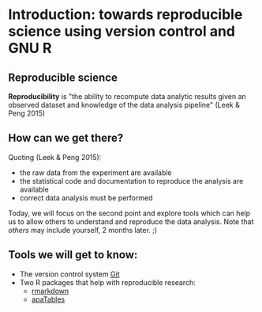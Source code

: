 # Introduction: towards reproducible science using version control and GNU R

## Reproducible science


**Reproducibility** is "the ability to recompute data analytic results given an observed dataset and knowledge of the data analysis pipeline" (Leek & Peng 2015)


## How can we get there?

Quoting (Leek & Peng 2015):

* the raw data from the experiment are available
* the statistical code and documentation to reproduce the analysis are available
* correct data analysis must be performed

Today, we will focus on the second point and explore tools which can help us to allow others to understand and reproduce the data analysis. Note that *others* may include yourself, 2 months later. ;)

## Tools we will get to know:

* The version control system [Git](./git_intro)
* Two R packages that help with reproducible research:
  * [rmarkdown](http://htmlpreview.github.io/?https://github.com/dfsp-spirit/reproducible_science/blob/master/apaTables_intro/r_apaTables_intro.html)
  * [apaTables](http://htmlpreview.github.io/?https://github.com/dfsp-spirit/reproducible_science/blob/master/apaTables_intro/r_apaTables_intro.html)
